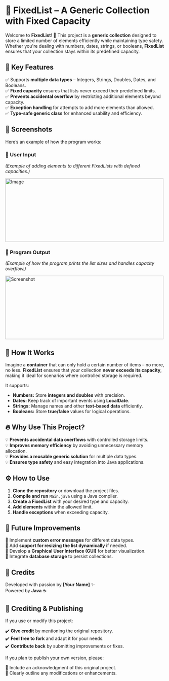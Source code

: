 # 📌 FixedList – A Generic Collection with Fixed Capacity  

Welcome to **FixedList**! 🚀 This project is a **generic collection** designed to store a limited number of elements efficiently while maintaining type safety. Whether you're dealing with numbers, dates, strings, or booleans, **FixedList** ensures that your collection stays within its predefined capacity.  

## 🎯 Key Features  

✅ Supports **multiple data types** – Integers, Strings, Doubles, Dates, and Booleans.  
✅ **Fixed capacity** ensures that lists never exceed their predefined limits.  
✅ **Prevents accidental overflow** by restricting additional elements beyond capacity.  
✅ **Exception handling** for attempts to add more elements than allowed.  
✅ **Type-safe generic class** for enhanced usability and efficiency.  

## 📸 Screenshots  

Here’s an example of how the program works:  

### 📝 User Input  

*(Example of adding elements to different FixedLists with defined capacities.)*  

<img src="https://github.com/user-attachments/assets/db56c7d8-3fde-474e-8b1f-9db37be81c29" alt="Image" width="500" height="200">

### 🎨 Program Output  

*(Example of how the program prints the list sizes and handles capacity overflow.)*  

<img src="https://github.com/user-attachments/assets/6534626f-6445-4bf9-a07b-d3f5a0144ea2" alt="Screenshot" width="500" height="200">

## 🚀 How It Works  

Imagine a **container** that can only hold a certain number of items – no more, no less. **FixedList** ensures that your collection **never exceeds its capacity**, making it ideal for scenarios where controlled storage is required.  

It supports:  

- **Numbers:** Store **integers and doubles** with precision.  
- **Dates:** Keep track of important events using **LocalDate**.  
- **Strings:** Manage names and other **text-based data** efficiently.  
- **Booleans:** Store **true/false** values for logical operations.  

## 🔥 Why Use This Project?  

💡 **Prevents accidental data overflows** with controlled storage limits.  
💡 **Improves memory efficiency** by avoiding unnecessary memory allocation.  
💡 **Provides a reusable generic solution** for multiple data types.  
💡 **Ensures type safety** and easy integration into Java applications.  

## ⚙️ How to Use  

1. **Clone the repository** or download the project files.  
2. **Compile and run** `Main.java` using a Java compiler.  
3. **Create a FixedList** with your desired type and capacity.  
4. **Add elements** within the allowed limit.  
5. **Handle exceptions** when exceeding capacity.  

## 🚀 Future Improvements  

🔹 Implement **custom error messages** for different data types.  
🔹 Add **support for resizing the list dynamically** if needed.  
🔹 Develop a **Graphical User Interface (GUI)** for better visualization.  
🔹 Integrate **database storage** to persist collections.  

## 🙌 Credits  

Developed with passion by **[Your Name]** ✨  
Powered by **Java** ☕  

## 📝 Crediting & Publishing  

If you use or modify this project:  

✔️ **Give credit** by mentioning the original repository.  
✔️ **Feel free to fork** and adapt it for your needs.  
✔️ **Contribute back** by submitting improvements or fixes.  

If you plan to publish your own version, please:  

🔹 Include an acknowledgment of this original project.  
🔹 Clearly outline any modifications or enhancements.  
